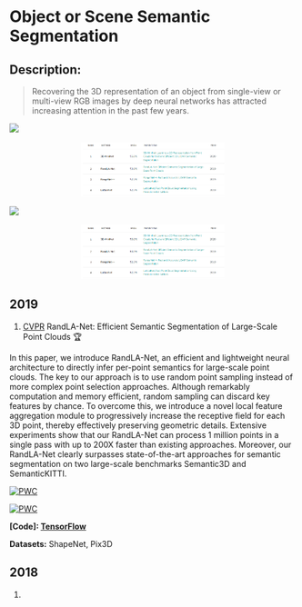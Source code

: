 # Object or Scene Semantic Segmentation
## Description: 

> Recovering the 3D representation of an object from single-view or multi-view RGB images by deep neural networks has attracted increasing attention in the past few years. 

![](/3D-Computer-Vision-Research/images/4_seg2.png)

<p align="center"><img width="50%" src="https://github.com/Yansz/3D-Computer-Vision-Research/blob/master/images/4_seg2.png" /></p>

![](/3D-Computer-Vision-Research/images/4_seg2.png)

<p align="center"><img width="50%" src="https://github.com/Yansz/3D-Computer-Vision-Research/blob/master/images/4_seg2.png" /></p>

## 2019

1.  [CVPR](https://arxiv.org/abs/1911.11236v1)  RandLA-Net: Efficient Semantic Segmentation of Large-Scale Point Clouds :trophy:

   In this paper, we introduce RandLA-Net, an efficient and lightweight neural architecture to directly infer per-point semantics for large-scale point clouds. The key to our approach is to use random point sampling instead of more complex point selection approaches. Although remarkably computation and memory efficient, random sampling can discard key features by chance. To overcome this, we introduce a novel local feature aggregation module to progressively increase the receptive field for each 3D point, thereby effectively preserving geometric details. Extensive experiments show that our RandLA-Net can process 1 million points in a single pass with up to 200X faster than existing approaches. Moreover, our RandLA-Net clearly surpasses state-of-the-art approaches for semantic segmentation on two large-scale benchmarks Semantic3D and SemanticKITTI.

   [![PWC](https://img.shields.io/endpoint.svg?url=https://paperswithcode.com/badge/191111236/semantic-segmentation-on-semantic3d)](https://paperswithcode.com/sota/semantic-segmentation-on-semantic3d?p=191111236)

   [![PWC](https://img.shields.io/endpoint.svg?url=https://paperswithcode.com/badge/191111236/3d-semantic-segmentation-on-semantickitti)](https://paperswithcode.com/sota/3d-semantic-segmentation-on-semantickitti?p=191111236)

   **[Code]: [TensorFlow](https://github.com/QingyongHu/RandLA-Net)**  

   **Datasets:** ShapeNet, Pix3D



## 2018

1. 